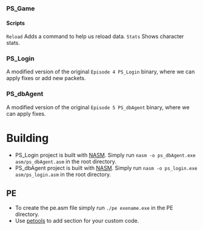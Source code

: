### PS_Game
#### Scripts
`Reload` Adds a command to help us reload data.
`Stats` Shows character stats.

### PS_Login

A modified version of the original `Episode 4 PS_Login` binary, where we can apply fixes or add new packets.

### PS_dbAgent

A modified version of the original `Episode 5 PS_dbAgent` binary, where we can apply fixes.

# Building
- PS_Login project is built with  [NASM]. Simply run `nasm -o ps_dbAgent.exe asm/ps_dbAgent.asm` in the root directory.
- PS_dbAgent project is built with [NASM]. Simply run `nasm -o ps_login.exe asm/ps_login.asm` in the root directory.
## PE
- To create the pe.asm file simply run `./pe exename.exe` in the PE directory.
- Use [petools] to add section for your custom code.

[petools]:https://github.com/petoolse/petools
[NASM]:https://nasm.us/
[Visual Studio]:https://visualstudio.microsoft.com
